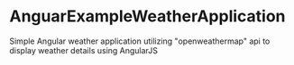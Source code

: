 # AnguarExampleWeatherApplication
Simple Angular weather application utilizing "openweathermap" api to display weather details using AngularJS

